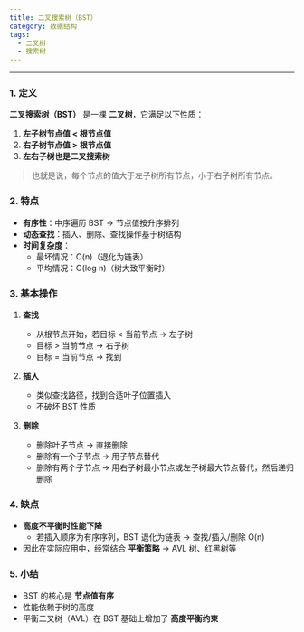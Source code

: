 ```yaml
---
title: 二叉搜索树（BST）
category: 数据结构
tags:
  - 二叉树
  - 搜索树
---
```


---

### 1. 定义

**二叉搜索树（BST）** 是一棵 **二叉树**，它满足以下性质：

1. **左子树节点值 < 根节点值**  
2. **右子树节点值 > 根节点值**  
3. **左右子树也是二叉搜索树**  

> 也就是说，每个节点的值大于左子树所有节点，小于右子树所有节点。


### 2. 特点

- **有序性**：中序遍历 BST → 节点值按升序排列  
- **动态查找**：插入、删除、查找操作基于树结构  
- **时间复杂度**：
  - 最坏情况：O(n)（退化为链表）  
  - 平均情况：O(log n)（树大致平衡时）  


### 3. 基本操作

1. **查找**  
   - 从根节点开始，若目标 < 当前节点 → 左子树  
   - 目标 > 当前节点 → 右子树  
   - 目标 = 当前节点 → 找到  

2. **插入**  
   - 类似查找路径，找到合适叶子位置插入  
   - 不破坏 BST 性质  

3. **删除**  
   - 删除叶子节点 → 直接删除  
   - 删除有一个子节点 → 用子节点替代  
   - 删除有两个子节点 → 用右子树最小节点或左子树最大节点替代，然后递归删除  


### 4. 缺点

- **高度不平衡时性能下降**  
  - 若插入顺序为有序序列，BST 退化为链表 → 查找/插入/删除 O(n)  
- 因此在实际应用中，经常结合 **平衡策略** → AVL 树、红黑树等  


### 5. 小结

- BST 的核心是 **节点值有序**  
- 性能依赖于树的高度  
- 平衡二叉树（AVL）在 BST 基础上增加了 **高度平衡约束**  
